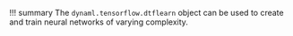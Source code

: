 !!! summary
    The `dynaml.tensorflow.dtflearn` object can be used to create and train neural networks of 
    varying complexity.
